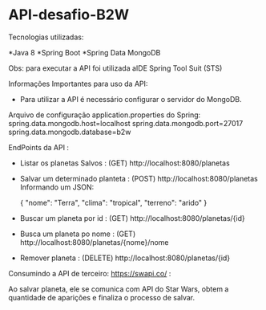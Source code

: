 # API-desafio-B2W
Tecnologias utilizadas:

*Java 8
*Spring Boot
*Spring Data MongoDB

Obs: para executar a API foi utilizada aIDE Spring Tool Suit (STS)



Informações Importantes para uso da API:
- Para utilizar a API é necessário configurar o servidor do MongoDB.

Arquivo de configuração application.properties do Spring:
spring.data.mongodb.host=localhost
spring.data.mongodb.port=27017
spring.data.mongodb.database=b2w

EndPoints da API :
- Listar os planetas Salvos : (GET) http://localhost:8080/planetas 
- Salvar um determinado planteta : (POST) http://localhost:8080/planetas
    Informando um JSON:
    
    
     {
        "nome": "Terra",
        "clima": "tropical",
        "terreno": "arido"
    }
  
- Buscar um planeta por id : (GET) http://localhost:8080/planetas/{id}
- Busca um planeta po nome : (GET) http://localhost:8080/planetas/{nome}/nome
- Remover planeta : (DELETE) http://localhost:8080/planetas/{id}


Consumindo a API de terceiro: https://swapi.co/ :

Ao salvar planeta, ele se comunica com API do Star Wars, obtem a quantidade de aparições e finaliza o processo de salvar.

